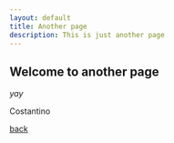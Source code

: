 ```yaml
---
layout: default
title: Another page
description: This is just another page
---
```


## Welcome to another page

_yay_

Costantino

[back](./)
